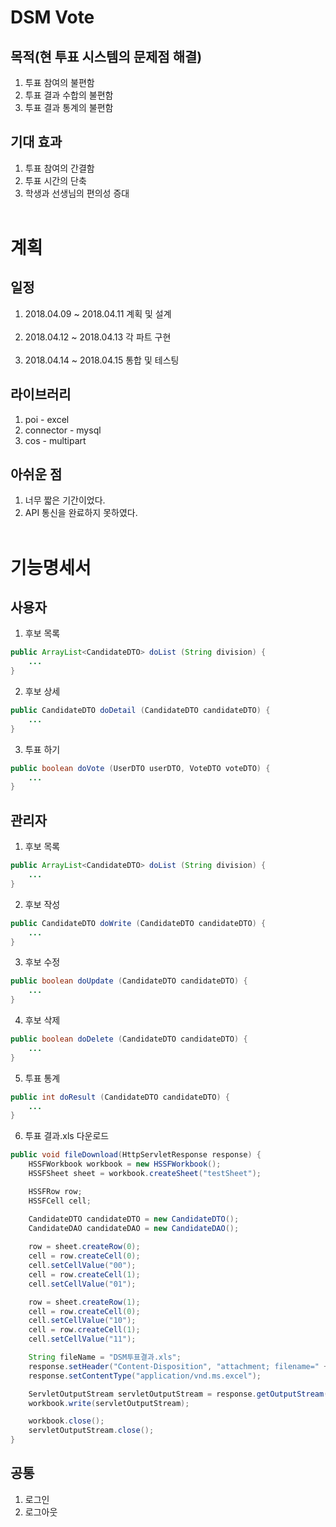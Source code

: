 # DSM Vote

## 목적(현 투표 시스템의 문제점 해결)
1. 투표 참여의 불편함
2. 투표 결과 수합의 불편함
3. 투표 결과 통계의 불편함

## 기대 효과
1. 투표 참여의 간결함
2. 투표 시간의 단축
3. 학생과 선생님의 편의성 증대
<br><br>

# 계획

## 일정
1. 2018.04.09 ~ 2018.04.11 계획 및 설계<br><br>
2. 2018.04.12 ~ 2018.04.13 각 파트 구현<br><br>
3. 2018.04.14 ~ 2018.04.15 통합 및 테스팅

## 라이브러리
1. poi - excel
2. connector - mysql
3. cos - multipart

## 아쉬운 점
1. 너무 짧은 기간이었다.
2. API 통신을 완료하지 못하였다.
<br><br>

# 기능명세서

## 사용자
1. 후보 목록
```java
public ArrayList<CandidateDTO> doList (String division) {
    ...
}
```
2. 후보 상세
```java
public CandidateDTO doDetail (CandidateDTO candidateDTO) {
    ...
}
```
3. 투표 하기
```java
public boolean doVote (UserDTO userDTO, VoteDTO voteDTO) {
    ...
}
```

## 관리자
1. 후보 목록
```java
public ArrayList<CandidateDTO> doList (String division) {
    ...
}
```
2. 후보 작성
```java
public CandidateDTO doWrite (CandidateDTO candidateDTO) {
    ...
}
```
3. 후보 수정
```java
public boolean doUpdate (CandidateDTO candidateDTO) {
    ...
}
```
4. 후보 삭제
```java
public boolean doDelete (CandidateDTO candidateDTO) {
    ...
}
```
5. 투표 통계
```java
public int doResult (CandidateDTO candidateDTO) {
    ...
}
```
6. 투표 결과.xls 다운로드
```java
public void fileDownload(HttpServletResponse response) {
    HSSFWorkbook workbook = new HSSFWorkbook();
	HSSFSheet sheet = workbook.createSheet("testSheet");

	HSSFRow row;
	HSSFCell cell;

	CandidateDTO candidateDTO = new CandidateDTO();
	CandidateDAO candidateDAO = new CandidateDAO();
			
	row = sheet.createRow(0);
	cell = row.createCell(0);
	cell.setCellValue("00");
	cell = row.createCell(1);
	cell.setCellValue("01");

	row = sheet.createRow(1);
	cell = row.createCell(0);
	cell.setCellValue("10");
	cell = row.createCell(1);
	cell.setCellValue("11");

	String fileName = "DSM투표결과.xls";
	response.setHeader("Content-Disposition", "attachment; filename=" + URLEncoder.encode(fileName, "UTF-8"));
	response.setContentType("application/vnd.ms.excel");

	ServletOutputStream servletOutputStream = response.getOutputStream();
	workbook.write(servletOutputStream);

	workbook.close();
	servletOutputStream.close();
}
```

## 공통
1. 로그인
2. 로그아웃